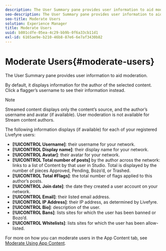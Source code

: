 ```yaml
---
description: The User Summary pane provides user information to aid moderation.
seo-description: The User Summary pane provides user information to aid moderation.
seo-title: Moderate Users
solution: Experience Manager
title: Moderate Users
uuid: b801cdfe-05ea-4c29-bb9b-0f6a33cb11d1
exl-id: 6165ae9e-b210-46b8-87e6-6e7af3430b82
---
```

# Moderate Users{#moderate-users}

The User Summary pane provides user information to aid moderation.

By default, it displays information for the author of the selected content. Click a flagger’s username to see their information instead.

>[!NOTE]
>
>Streamed content displays only the content’s source, and the author’s username and avatar (if available). User moderation is not available for Stream content authors.

The following information displays (if available) for each of your registered Livefyre users:

* **[!UICONTROL Username]**: their username for your network.
* **[!UICONTROL Display name]**: their display name for your network.
* **[!UICONTROL Avatar]**: their avatar for your network.
* **[!UICONTROL Total number of posts]** by the author across the network: links to a list of Content by that user in Studio. Total is displayed by the number of pieces Approved, Pending, Bozo’d, or Trashed.
* **[!UICONTROL Total #Flags]**: the total number of flags applied to this author’s posts.
* **[!UICONTROL Join date]**: the date they created a user account on your network.
* **[!UICONTROL Email]**: their listed email address.
* **[!UICONTROL IP Address]**: their IP address, as determined by Livefyre.
* **[!UICONTROL Bio]**: description of the user. 
* **[!UICONTROL Bans]**: lists sites for which the user has been banned or Bozo’d.
* **[!UICONTROL Whitelists]**: lists sites for which the user has been allow-listed.

For more on how you can moderate users in the App Content tab, see [Moderate Using App Content](/help/using/c-features-livefyre/c-about-moderation/c-moderate-content-using-app-content.md#c_moderate_content_using_app_content).
